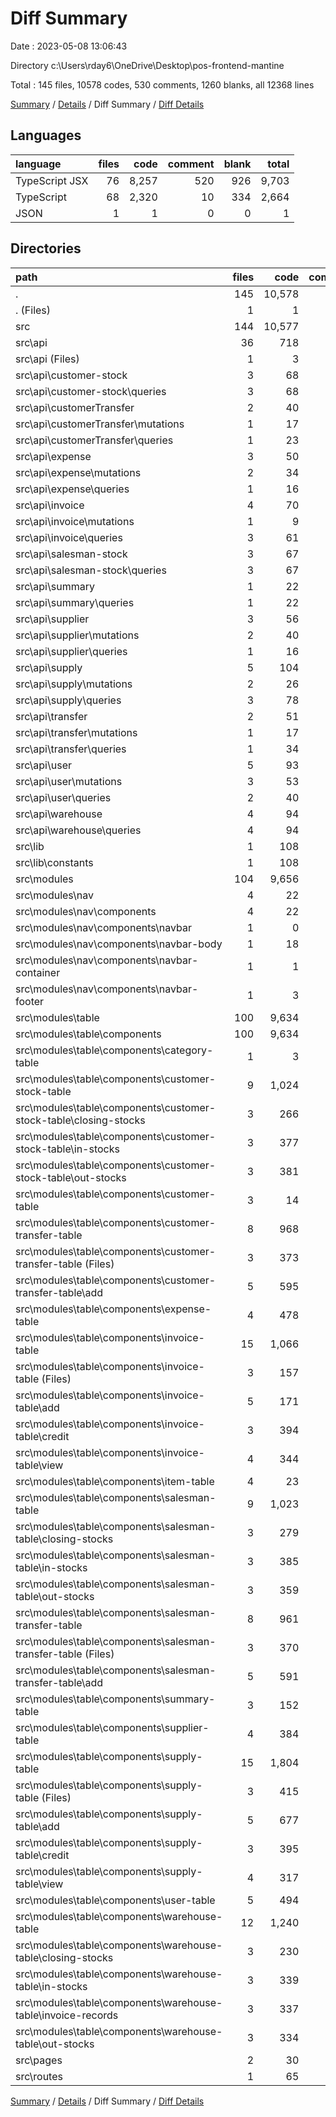 # Diff Summary

Date : 2023-05-08 13:06:43

Directory c:\\Users\\rday6\\OneDrive\\Desktop\\pos-frontend-mantine

Total : 145 files,  10578 codes, 530 comments, 1260 blanks, all 12368 lines

[Summary](results.md) / [Details](details.md) / Diff Summary / [Diff Details](diff-details.md)

## Languages
| language | files | code | comment | blank | total |
| :--- | ---: | ---: | ---: | ---: | ---: |
| TypeScript JSX | 76 | 8,257 | 520 | 926 | 9,703 |
| TypeScript | 68 | 2,320 | 10 | 334 | 2,664 |
| JSON | 1 | 1 | 0 | 0 | 1 |

## Directories
| path | files | code | comment | blank | total |
| :--- | ---: | ---: | ---: | ---: | ---: |
| . | 145 | 10,578 | 530 | 1,260 | 12,368 |
| . (Files) | 1 | 1 | 0 | 0 | 1 |
| src | 144 | 10,577 | 530 | 1,260 | 12,367 |
| src\\api | 36 | 718 | 0 | 149 | 867 |
| src\\api (Files) | 1 | 3 | 0 | 0 | 3 |
| src\\api\\customer-stock | 3 | 68 | 0 | 14 | 82 |
| src\\api\\customer-stock\\queries | 3 | 68 | 0 | 14 | 82 |
| src\\api\\customerTransfer | 2 | 40 | 0 | 9 | 49 |
| src\\api\\customerTransfer\\mutations | 1 | 17 | 0 | 3 | 20 |
| src\\api\\customerTransfer\\queries | 1 | 23 | 0 | 6 | 29 |
| src\\api\\expense | 3 | 50 | 0 | 10 | 60 |
| src\\api\\expense\\mutations | 2 | 34 | 0 | 6 | 40 |
| src\\api\\expense\\queries | 1 | 16 | 0 | 4 | 20 |
| src\\api\\invoice | 4 | 70 | 0 | 16 | 86 |
| src\\api\\invoice\\mutations | 1 | 9 | 0 | 3 | 12 |
| src\\api\\invoice\\queries | 3 | 61 | 0 | 13 | 74 |
| src\\api\\salesman-stock | 3 | 67 | 0 | 14 | 81 |
| src\\api\\salesman-stock\\queries | 3 | 67 | 0 | 14 | 81 |
| src\\api\\summary | 1 | 22 | 0 | 4 | 26 |
| src\\api\\summary\\queries | 1 | 22 | 0 | 4 | 26 |
| src\\api\\supplier | 3 | 56 | 0 | 10 | 66 |
| src\\api\\supplier\\mutations | 2 | 40 | 0 | 6 | 46 |
| src\\api\\supplier\\queries | 1 | 16 | 0 | 4 | 20 |
| src\\api\\supply | 5 | 104 | 0 | 24 | 128 |
| src\\api\\supply\\mutations | 2 | 26 | 0 | 6 | 32 |
| src\\api\\supply\\queries | 3 | 78 | 0 | 18 | 96 |
| src\\api\\transfer | 2 | 51 | 0 | 11 | 62 |
| src\\api\\transfer\\mutations | 1 | 17 | 0 | 3 | 20 |
| src\\api\\transfer\\queries | 1 | 34 | 0 | 8 | 42 |
| src\\api\\user | 5 | 93 | 0 | 18 | 111 |
| src\\api\\user\\mutations | 3 | 53 | 0 | 10 | 63 |
| src\\api\\user\\queries | 2 | 40 | 0 | 8 | 48 |
| src\\api\\warehouse | 4 | 94 | 0 | 19 | 113 |
| src\\api\\warehouse\\queries | 4 | 94 | 0 | 19 | 113 |
| src\\lib | 1 | 108 | 0 | 7 | 115 |
| src\\lib\\constants | 1 | 108 | 0 | 7 | 115 |
| src\\modules | 104 | 9,656 | 536 | 1,099 | 11,291 |
| src\\modules\\nav | 4 | 22 | -1 | 4 | 25 |
| src\\modules\\nav\\components | 4 | 22 | -1 | 4 | 25 |
| src\\modules\\nav\\components\\navbar | 1 | 0 | -1 | 0 | -1 |
| src\\modules\\nav\\components\\navbar-body | 1 | 18 | 0 | 3 | 21 |
| src\\modules\\nav\\components\\navbar-container | 1 | 1 | 0 | 0 | 1 |
| src\\modules\\nav\\components\\navbar-footer | 1 | 3 | 0 | 1 | 4 |
| src\\modules\\table | 100 | 9,634 | 537 | 1,095 | 11,266 |
| src\\modules\\table\\components | 100 | 9,634 | 537 | 1,095 | 11,266 |
| src\\modules\\table\\components\\category-table | 1 | 3 | 0 | 0 | 3 |
| src\\modules\\table\\components\\customer-stock-table | 9 | 1,024 | 32 | 112 | 1,168 |
| src\\modules\\table\\components\\customer-stock-table\\closing-stocks | 3 | 266 | 16 | 26 | 308 |
| src\\modules\\table\\components\\customer-stock-table\\in-stocks | 3 | 377 | 8 | 43 | 428 |
| src\\modules\\table\\components\\customer-stock-table\\out-stocks | 3 | 381 | 8 | 43 | 432 |
| src\\modules\\table\\components\\customer-table | 3 | 14 | 0 | 1 | 15 |
| src\\modules\\table\\components\\customer-transfer-table | 8 | 968 | 54 | 112 | 1,134 |
| src\\modules\\table\\components\\customer-transfer-table (Files) | 3 | 373 | 52 | 43 | 468 |
| src\\modules\\table\\components\\customer-transfer-table\\add | 5 | 595 | 2 | 69 | 666 |
| src\\modules\\table\\components\\expense-table | 4 | 478 | 55 | 49 | 582 |
| src\\modules\\table\\components\\invoice-table | 15 | 1,066 | 50 | 115 | 1,231 |
| src\\modules\\table\\components\\invoice-table (Files) | 3 | 157 | -3 | 22 | 176 |
| src\\modules\\table\\components\\invoice-table\\add | 5 | 171 | -9 | 10 | 172 |
| src\\modules\\table\\components\\invoice-table\\credit | 3 | 394 | 57 | 50 | 501 |
| src\\modules\\table\\components\\invoice-table\\view | 4 | 344 | 5 | 33 | 382 |
| src\\modules\\table\\components\\item-table | 4 | 23 | 0 | 1 | 24 |
| src\\modules\\table\\components\\salesman-table | 9 | 1,023 | 32 | 113 | 1,168 |
| src\\modules\\table\\components\\salesman-table\\closing-stocks | 3 | 279 | 16 | 28 | 323 |
| src\\modules\\table\\components\\salesman-table\\in-stocks | 3 | 385 | 8 | 44 | 437 |
| src\\modules\\table\\components\\salesman-table\\out-stocks | 3 | 359 | 8 | 41 | 408 |
| src\\modules\\table\\components\\salesman-transfer-table | 8 | 961 | 54 | 112 | 1,127 |
| src\\modules\\table\\components\\salesman-transfer-table (Files) | 3 | 370 | 52 | 43 | 465 |
| src\\modules\\table\\components\\salesman-transfer-table\\add | 5 | 591 | 2 | 69 | 662 |
| src\\modules\\table\\components\\summary-table | 3 | 152 | 1 | 28 | 181 |
| src\\modules\\table\\components\\supplier-table | 4 | 384 | 55 | 41 | 480 |
| src\\modules\\table\\components\\supply-table | 15 | 1,804 | 123 | 202 | 2,129 |
| src\\modules\\table\\components\\supply-table (Files) | 3 | 415 | 60 | 51 | 526 |
| src\\modules\\table\\components\\supply-table\\add | 5 | 677 | 1 | 68 | 746 |
| src\\modules\\table\\components\\supply-table\\credit | 3 | 395 | 57 | 50 | 502 |
| src\\modules\\table\\components\\supply-table\\view | 4 | 317 | 5 | 33 | 355 |
| src\\modules\\table\\components\\user-table | 5 | 494 | 41 | 55 | 590 |
| src\\modules\\table\\components\\warehouse-table | 12 | 1,240 | 40 | 154 | 1,434 |
| src\\modules\\table\\components\\warehouse-table\\closing-stocks | 3 | 230 | 16 | 25 | 271 |
| src\\modules\\table\\components\\warehouse-table\\in-stocks | 3 | 339 | 8 | 43 | 390 |
| src\\modules\\table\\components\\warehouse-table\\invoice-records | 3 | 337 | 8 | 43 | 388 |
| src\\modules\\table\\components\\warehouse-table\\out-stocks | 3 | 334 | 8 | 43 | 385 |
| src\\pages | 2 | 30 | -6 | 1 | 25 |
| src\\routes | 1 | 65 | 0 | 4 | 69 |

[Summary](results.md) / [Details](details.md) / Diff Summary / [Diff Details](diff-details.md)